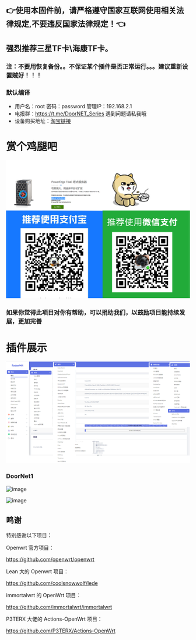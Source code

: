 
## 👉使用本固件前，请严格遵守国家互联网使用相关法律规定,不要违反国家法律规定！👈
## 强烈推荐三星TF卡\海康TF卡。
### 注：不要用恢复备份。。不保证某个插件是否正常运行。。。建议重新设置贼好！！！
### 默认编译  
- 用户名：root 密码：password  管理IP：192.168.2.1
- 电报群：https://t.me/DoorNET_Series  遇到问题请私我哦
- 设备购买地址：[淘宝链接](https://detail.tmall.com/item.htm?spm=a1z10.5-b-s.w4011-23268010681.55.6c4572d3egOFqD&id=650372680921&rn=958c700309566336a7be7d70235acb75&abbucket=18&sku_properties=5919063:3284564)
# 赏个鸡腿吧
 ![Alt text](data/2.jpg?raw=true "Title")
### 如果你觉得此项目对你有帮助，可以捐助我们，以鼓励项目能持续发展，更加完善
# 插件展示
 ![Alt text](data/20.jpg?raw=true "Title")
 
 ### DoorNet1
![image](https://user-images.githubusercontent.com/74764072/129445067-07abfeb9-3e97-4f10-92e7-764259dafcc2.png)

![image](https://user-images.githubusercontent.com/74764072/129445075-76ef326e-799f-4864-839c-04618b6a2abc.png)

## 鸣谢

特别感谢以下项目：

Openwrt 官方项目：

<https://github.com/openwrt/openwrt>

Lean 大的 Openwrt 项目：

<https://github.com/coolsnowwolf/lede>

immortalwrt 的 OpenWrt 项目：

<https://github.com/immortalwrt/immortalwrt>

P3TERX 大佬的 Actions-OpenWrt 项目：

<https://github.com/P3TERX/Actions-OpenWrt>
